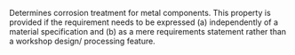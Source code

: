 Determines corrosion treatment for metal components. This property is provided if the requirement needs to be expressed (a) independently of a material specification and (b) as a mere requirements statement rather than a workshop design/ processing feature.